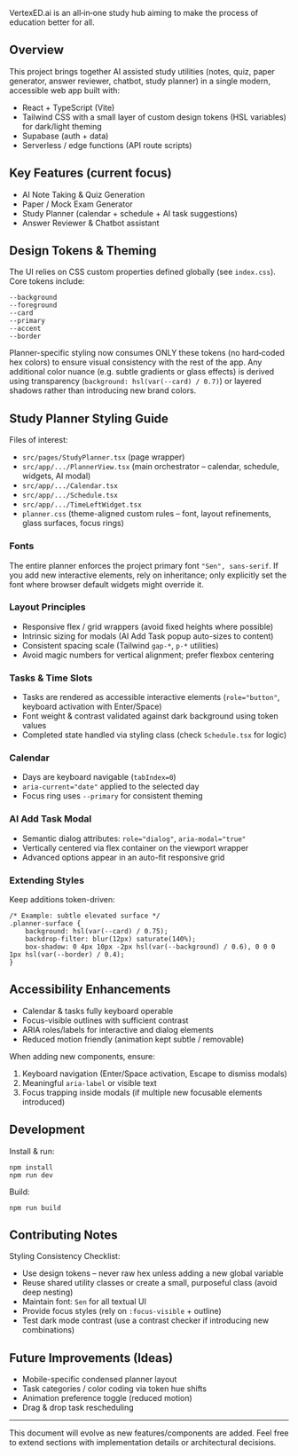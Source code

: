 VertexED.ai is an all‑in‑one study hub aiming to make the process of education better for all.

## Overview

This project brings together AI assisted study utilities (notes, quiz, paper generator, answer reviewer, chatbot, study planner) in a single modern, accessible web app built with:

- React + TypeScript (Vite)
- Tailwind CSS with a small layer of custom design tokens (HSL variables) for dark/light theming
- Supabase (auth + data)
- Serverless / edge functions (API route scripts)

## Key Features (current focus)

- AI Note Taking & Quiz Generation
- Paper / Mock Exam Generator
- Study Planner (calendar + schedule + AI task suggestions)
- Answer Reviewer & Chatbot assistant

## Design Tokens & Theming

The UI relies on CSS custom properties defined globally (see `index.css`). Core tokens include:

```
--background
--foreground
--card
--primary
--accent
--border
```

Planner-specific styling now consumes ONLY these tokens (no hard‑coded hex colors) to ensure visual consistency with the rest of the app. Any additional color nuance (e.g. subtle gradients or glass effects) is derived using transparency (`background: hsl(var(--card) / 0.7)`) or layered shadows rather than introducing new brand colors.

## Study Planner Styling Guide

Files of interest:

- `src/pages/StudyPlanner.tsx` (page wrapper)
- `src/app/.../PlannerView.tsx` (main orchestrator – calendar, schedule, widgets, AI modal)
- `src/app/.../Calendar.tsx`
- `src/app/.../Schedule.tsx`
- `src/app/.../TimeLeftWidget.tsx`
- `planner.css` (theme-aligned custom rules – font, layout refinements, glass surfaces, focus rings)

### Fonts
The entire planner enforces the project primary font `"Sen", sans-serif`. If you add new interactive elements, rely on inheritance; only explicitly set the font where browser default widgets might override it.

### Layout Principles

- Responsive flex / grid wrappers (avoid fixed heights where possible)
- Intrinsic sizing for modals (AI Add Task popup auto-sizes to content)
- Consistent spacing scale (Tailwind `gap-*`, `p-*` utilities)
- Avoid magic numbers for vertical alignment; prefer flexbox centering

### Tasks & Time Slots

- Tasks are rendered as accessible interactive elements (`role="button"`, keyboard activation with Enter/Space)
- Font weight & contrast validated against dark background using token values
- Completed state handled via styling class (check `Schedule.tsx` for logic)

### Calendar

- Days are keyboard navigable (`tabIndex=0`)
- `aria-current="date"` applied to the selected day
- Focus ring uses `--primary` for consistent theming

### AI Add Task Modal

- Semantic dialog attributes: `role="dialog"`, `aria-modal="true"`
- Vertically centered via flex container on the viewport wrapper
- Advanced options appear in an auto-fit responsive grid

### Extending Styles

Keep additions token-driven:

```
/* Example: subtle elevated surface */
.planner-surface {
	background: hsl(var(--card) / 0.75);
	backdrop-filter: blur(12px) saturate(140%);
	box-shadow: 0 4px 10px -2px hsl(var(--background) / 0.6), 0 0 0 1px hsl(var(--border) / 0.4);
}
```

## Accessibility Enhancements

- Calendar & tasks fully keyboard operable
- Focus-visible outlines with sufficient contrast
- ARIA roles/labels for interactive and dialog elements
- Reduced motion friendly (animation kept subtle / removable)

When adding new components, ensure:

1. Keyboard navigation (Enter/Space activation, Escape to dismiss modals)
2. Meaningful `aria-label` or visible text
3. Focus trapping inside modals (if multiple new focusable elements introduced)

## Development

Install & run:

```
npm install
npm run dev
```

Build:

```
npm run build
```

## Contributing Notes

Styling Consistency Checklist:

- Use design tokens – never raw hex unless adding a new global variable
- Reuse shared utility classes or create a small, purposeful class (avoid deep nesting)
- Maintain font: `Sen` for all textual UI
- Provide focus styles (rely on `:focus-visible` + outline)
- Test dark mode contrast (use a contrast checker if introducing new combinations)

## Future Improvements (Ideas)

- Mobile-specific condensed planner layout
- Task categories / color coding via token hue shifts
- Animation preference toggle (reduced motion)
- Drag & drop task rescheduling

---

This document will evolve as new features/components are added. Feel free to extend sections with implementation details or architectural decisions.
